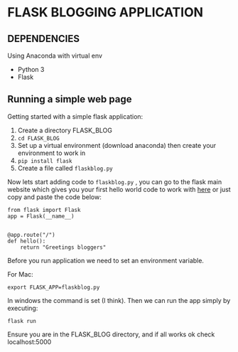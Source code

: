 # FLASK BLOGGING APPLICATION 


## DEPENDENCIES
Using Anaconda with virtual env

- Python 3
- Flask

## Running a simple web page 

Getting started with a simple flask application: 

1. Create a directory FLASK_BLOG
2. `cd FLASK_BLOG`
3. Set up a virtual environment (download anaconda) then create your environment to work in 
4. `pip install flask`
5. Create a file called `flaskblog.py`

Now lets start adding code to `flaskblog.py` , you can go to the flask main website which gives you your first hello world code to work with [here](http://flask.pocoo.org/) or just copy and paste the code below: 

```
from flask import Flask
app = Flask(__name__)


@app.route("/")
def hello():
	return "Greetings bloggers"

```


Before you run application we need to set an environment variable.

For Mac: 

```
export FLASK_APP=flaskblog.py
````
In windows the command is set (I think). Then we can run the app simply by executing: 

```
flask run
```

Ensure you are in the FLASK_BLOG directory, and if all works ok check localhost:5000
